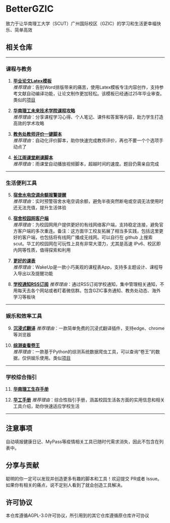 # BetterGZIC

致力于让华南理工大学（SCUT）广州国际校区（GZIC）的学习和生活更幸福快乐、简单高效

## 相关仓库

---

### 课程与教务

1. **[毕业论文Latex模板](https://github.com/frinkleko/SCUT-thesis)**  
   *推荐理由*：告别Word排版带来的痛苦，使用Latex模板专注内容创作，支持参考文献自动编译功能，让论文制作更加轻松。该模板已经通过25年毕业审查。类似的[项目](https://github.com/alwintsui/scutthesis)

2. **[华南理工未来技术学院课程攻略](https://github.com/OpenFuTech/SCUT-FT-Guide)**  
   *推荐理由*：分享课程学习心得、个人笔记、课件和答案等内容，助力学生打造高效的学术攻略

3. **[教务处教师评价一键脚本](https://github.com/Thungghuan/teacher_comment)**  
   *推荐理由*：自动化评价脚本，助你快速完成教师评价，再也不要一个个选项手动点了

4. **[长江雨课堂刷课脚本](https://github.com/Cat1007/yuketangHelperSCUTLite)**  
   *推荐理由*：雨课堂自动播放视频脚本，超越时间的速度。题目仍需亲自完成

---

### 生活便利工具
5. **[宿舍水电空调余额报警提醒](https://github.com/frinkleko/elec_room_info)**  
   *推荐理由*：实时预警宿舍水电空调余额，避免半夜突然断电或空调无法使用时还无法充值，提升生活体验

6. **[宿舍校园网客户端](https://github.com/SeaLoong/drcom4scut)**  
   *推荐理由*：为校园网用户提供更好的有线网络客户端，支持稳定连接，避免官方客户端的多次重连。备注：这方面华工校友拓展了相当多实践，包括这里更好的客户端，也包括将有线网广播成无线网。可以自行在 github 上搜索 scut。华工的校园网在可玩性上具有非常大潜力，尤其是高速 IPv6、校区即内网等性质，值得探索和利用

7. **[更好的课表](https://www.wakeup.fun/)**  
   *推荐理由*：WakeUp是一款小巧美观的课程表App，支持多主题设计、课程导入导出以及提醒功能

8. **[学校通知RSS订阅](https://docs.rsshub.app/routes/university#%E5%8D%8E%E5%8D%97%E7%90%86%E5%B7%A5%E5%A4%A7%E5%AD%A6)**
   *推荐理由*：通过RSS订阅学校通知，集中管理相关通知，不用每天去各个网站或者盯着微信群。包含GZIC事务通知、教务处动态、海外学习等板块
---

### 娱乐和效率工具
9. **[沉浸式翻译](https://github.com/fishjar/kiss-translator)**
   *推荐理由*：一款简单免费的沉浸式翻译插件，支持edge、chrome等浏览器

10. **[综测查看卷王](https://github.com/1067088037/SCUTFindOverachievers)**  
   *推荐理由*：一款基于Python的综测系统数据爬虫工具，可以查询“卷王”的数据，仅供娱乐使用。类似[项目](https://github.com/kellehod/GradeCrawler)

---

### 学校综合指引
11. **[华南理工生存手册](https://github.com/Kozmosa/survive-in-scut)**

12. **[华工手册](https://www.gzic.online/)**
   *推荐理由*：综合性指引手册，涵盖校园生活各方面的实用信息和相关工具介绍，助你快速适应学校生活

---

## 注意事项
自动填报健康日记、MyPass等疫情相关工具已随时代需求消失，因此不包含在列表中。

## 分享与贡献
聪明的你一定可以发现并创造更多有趣的脚本和工具！欢迎提交 PR或者 Issue。如果你有相关的痛点，说不定别人看到了就会创造工具解决。

## 许可协议
本仓库遵循AGPL-3.0许可协议，所引用到的其它仓库遵循原仓库许可协议
